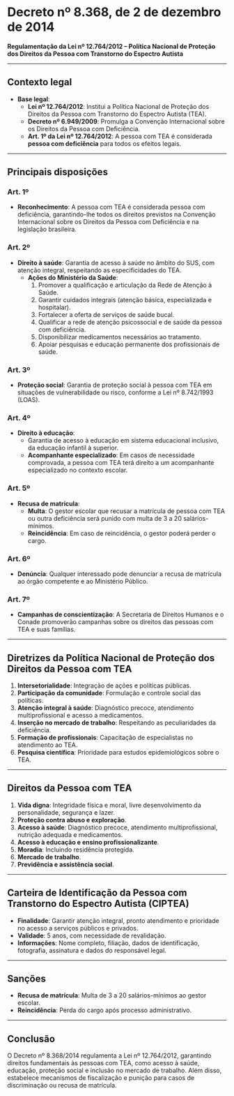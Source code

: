 # **Decreto nº 8.368, de 2 de dezembro de 2014**  
**Regulamentação da Lei nº 12.764/2012 – Política Nacional de Proteção dos Direitos da Pessoa com Transtorno do Espectro Autista**

---

## **Contexto legal**
- **Base legal**:  
  - **Lei nº 12.764/2012**: Institui a Política Nacional de Proteção dos Direitos da Pessoa com Transtorno do Espectro Autista (TEA).  
  - **Decreto nº 6.949/2009**: Promulga a Convenção Internacional sobre os Direitos da Pessoa com Deficiência.  
  - **Art. 1º da Lei nº 12.764/2012**: A pessoa com TEA é considerada **pessoa com deficiência** para todos os efeitos legais.

---

## **Principais disposições**

### **Art. 1º**  
- **Reconhecimento**: A pessoa com TEA é considerada pessoa com deficiência, garantindo-lhe todos os direitos previstos na Convenção Internacional sobre os Direitos da Pessoa com Deficiência e na legislação brasileira.

### **Art. 2º**  
- **Direito à saúde**: Garantia de acesso à saúde no âmbito do SUS, com atenção integral, respeitando as especificidades do TEA.  
  - **Ações do Ministério da Saúde**:  
    1. Promover a qualificação e articulação da Rede de Atenção à Saúde.  
    2. Garantir cuidados integrais (atenção básica, especializada e hospitalar).  
    3. Fortalecer a oferta de serviços de saúde bucal.  
    4. Qualificar a rede de atenção psicossocial e de saúde da pessoa com deficiência.  
    5. Disponibilizar medicamentos necessários ao tratamento.  
    6. Apoiar pesquisas e educação permanente dos profissionais de saúde.  

### **Art. 3º**  
- **Proteção social**: Garantia de proteção social à pessoa com TEA em situações de vulnerabilidade ou risco, conforme a Lei nº 8.742/1993 (LOAS).  

### **Art. 4º**  
- **Direito à educação**:  
  - Garantia de acesso à educação em sistema educacional inclusivo, da educação infantil à superior.  
  - **Acompanhante especializado**: Em casos de necessidade comprovada, a pessoa com TEA terá direito a um acompanhante especializado no contexto escolar.  

### **Art. 5º**  
- **Recusa de matrícula**:  
  - **Multa**: O gestor escolar que recusar a matrícula de pessoa com TEA ou outra deficiência será punido com multa de 3 a 20 salários-mínimos.  
  - **Reincidência**: Em caso de reincidência, o gestor poderá perder o cargo.  

### **Art. 6º**  
- **Denúncia**: Qualquer interessado pode denunciar a recusa de matrícula ao órgão competente e ao Ministério Público.  

### **Art. 7º**  
- **Campanhas de conscientização**: A Secretaria de Direitos Humanos e o Conade promoverão campanhas sobre os direitos das pessoas com TEA e suas famílias.  

---

## **Diretrizes da Política Nacional de Proteção dos Direitos da Pessoa com TEA**
1. **Intersetorialidade**: Integração de ações e políticas públicas.  
2. **Participação da comunidade**: Formulação e controle social das políticas.  
3. **Atenção integral à saúde**: Diagnóstico precoce, atendimento multiprofissional e acesso a medicamentos.  
4. **Inserção no mercado de trabalho**: Respeitando as peculiaridades da deficiência.  
5. **Formação de profissionais**: Capacitação de especialistas no atendimento ao TEA.  
6. **Pesquisa científica**: Prioridade para estudos epidemiológicos sobre o TEA.  

---

## **Direitos da Pessoa com TEA**
1. **Vida digna**: Integridade física e moral, livre desenvolvimento da personalidade, segurança e lazer.  
2. **Proteção contra abuso e exploração**.  
3. **Acesso à saúde**: Diagnóstico precoce, atendimento multiprofissional, nutrição adequada e medicamentos.  
4. **Acesso à educação e ensino profissionalizante**.  
5. **Moradia**: Incluindo residência protegida.  
6. **Mercado de trabalho**.  
7. **Previdência e assistência social**.  

---

## **Carteira de Identificação da Pessoa com Transtorno do Espectro Autista (CIPTEA)**  
- **Finalidade**: Garantir atenção integral, pronto atendimento e prioridade no acesso a serviços públicos e privados.  
- **Validade**: 5 anos, com necessidade de revalidação.  
- **Informações**: Nome completo, filiação, dados de identificação, fotografia, assinatura e dados do responsável legal.  

---

## **Sanções**
- **Recusa de matrícula**: Multa de 3 a 20 salários-mínimos ao gestor escolar.  
- **Reincidência**: Perda do cargo após processo administrativo.  

---

## **Conclusão**
O Decreto nº 8.368/2014 regulamenta a Lei nº 12.764/2012, garantindo direitos fundamentais às pessoas com TEA, como acesso à saúde, educação, proteção social e inclusão no mercado de trabalho. Além disso, estabelece mecanismos de fiscalização e punição para casos de discriminação ou recusa de matrícula.
